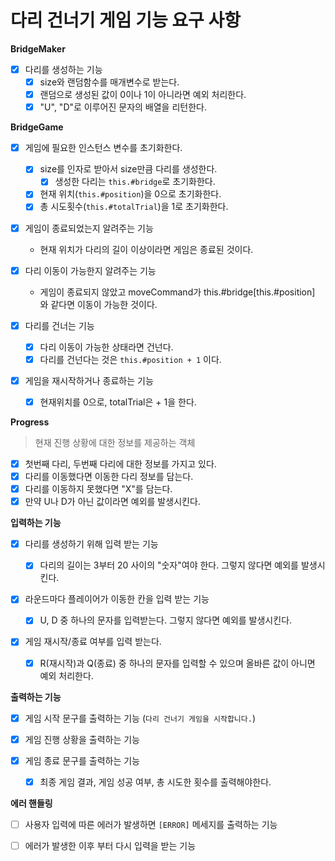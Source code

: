 # 다리 건너기 게임 기능 요구 사항

**BridgeMaker**

- [x] 다리를 생성하는 기능
  - [x] size와 랜덤함수를 매개변수로 받는다.
  - [x] 랜덤으로 생성된 값이 0이나 1이 아니라면 예외 처리한다.
  - [x] "U", "D"로 이루어진 문자의 배열을 리턴한다.

**BridgeGame**

- [x] 게임에 필요한 인스턴스 변수를 초기화한다.

  - [x] size를 인자로 받아서 size만큼 다리를 생성한다.
    - [x] 생성한 다리는 `this.#bridge`로 초기화한다.
  - [x] 현재 위치(`this.#position`)을 0으로 초기화한다.
  - [x] 총 시도횟수(`this.#totalTrial`)을 1로 초기화한다.

- [x] 게임이 종료되었는지 알려주는 기능

  - 현재 위치가 다리의 길이 이상이라면 게임은 종료된 것이다.

- [x] 다리 이동이 가능한지 알려주는 기능

  - 게임이 종료되지 않았고 moveCommand가 this.#bridge[this.#position] 와 같다면 이동이 가능한 것이다.

- [x] 다리를 건너는 기능

  - [x] 다리 이동이 가능한 상태라면 건넌다.
  - [x] 다리를 건넌다는 것은 `this.#position + 1` 이다.

- [x] 게임을 재시작하거나 종료하는 기능

  - [x] 현재위치를 0으로, totalTrial은 + 1을 한다.

**Progress**

> 현재 진행 상황에 대한 정보를 제공하는 객체

- [x] 첫번째 다리, 두번째 다리에 대한 정보를 가지고 있다.
- [x] 다리를 이동했다면 이동한 다리 정보를 담는다.
- [x] 다리를 이동하지 못했다면 "X"를 담는다.
- [x] 만약 U나 D가 아닌 값이라면 예외를 발생시킨다.

**입력하는 기능**

- [x] 다리를 생성하기 위해 입력 받는 기능

  - [x] 다리의 길이는 3부터 20 사이의 "숫자"여야 한다. 그렇지 않다면 예외를 발생시킨다.

- [x] 라운드마다 플레이어가 이동한 칸을 입력 받는 기능

  - [x] U, D 중 하나의 문자를 입력받는다. 그렇지 않다면 예외를 발생시킨다.

- [x] 게임 재시작/종료 여부를 입력 받는다.

  - [x] R(재시작)과 Q(종료) 중 하나의 문자를 입력할 수 있으며 올바른 값이 아니면 예외 처리한다.

**출력하는 기능**

- [x] 게임 시작 문구를 출력하는 기능 (`다리 건너기 게임을 시작합니다.`)

- [x] 게임 진행 상황을 출력하는 기능

- [x] 게임 종료 문구를 출력하는 기능

  - [x] 최종 게임 결과, 게임 성공 여부, 총 시도한 횟수를 출력해야한다.

**에러 핸들링**

- [ ] 사용자 입력에 따른 에러가 발생하면 `[ERROR]` 메세지를 출력하는 기능

- [ ] 에러가 발생한 이후 부터 다시 입력을 받는 기능
